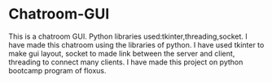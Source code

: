# Chatroom-GUI
This is a chatroom GUI. Python libraries used:tkinter,threading,socket.
I have made this chatroom using the libraries of python. I have used tkinter to make gui layout, socket to made link between the server and client, threading to connect many clients.
I have made this project on python bootcamp program of floxus.
